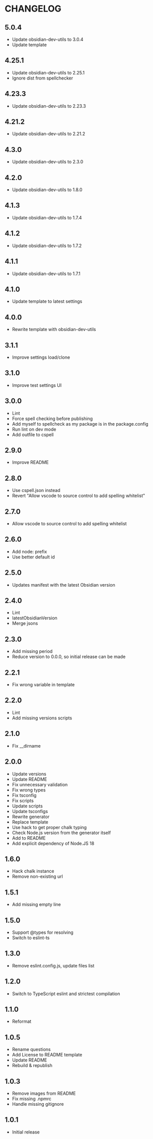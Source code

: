 # CHANGELOG

## 5.0.4

- Update obsidian-dev-utils to 3.0.4
- Update template

## 4.25.1

- Update obsidian-dev-utils to 2.25.1
- Ignore dist from spellchecker

## 4.23.3

- Update obsidian-dev-utils to 2.23.3

## 4.21.2

- Update obsidian-dev-utils to 2.21.2

## 4.3.0

- Update obsidian-dev-utils to 2.3.0

## 4.2.0

- Update obsidian-dev-utils to 1.8.0

## 4.1.3

- Update obsidian-dev-utils to 1.7.4

## 4.1.2

- Update obsidian-dev-utils to 1.7.2

## 4.1.1

- Update obsidian-dev-utils to 1.7.1

## 4.1.0

- Update template to latest settings

## 4.0.0

- Rewrite template with obsidian-dev-utils

## 3.1.1

- Improve settings load/clone

## 3.1.0

- Improve test settings UI

## 3.0.0

- Lint
- Force spell checking before publishing
- Add myself to spellcheck as my package is in the package.config
- Run lint on dev mode
- Add outfile to cspell

## 2.9.0

- Improve README

## 2.8.0

- Use cspell.json instead
- Revert "Allow vscode to source control to add spelling whitelist"

## 2.7.0

- Allow vscode to source control to add spelling whitelist

## 2.6.0

- Add node: prefix
- Use better default id

## 2.5.0

- Updates manifest with the latest Obsidian version

## 2.4.0

- Lint
- latestObsidianVersion
- Merge jsons

## 2.3.0

- Add missing period
- Reduce version to 0.0.0, so initial release can be made

## 2.2.1

- Fix wrong variable in template

## 2.2.0

- Lint
- Add missing versions scripts

## 2.1.0

- Fix __dirname

## 2.0.0

- Update versions
- Update README
- Fix unnecessary validation
- Fix wrong types
- Fix tsconfig
- Fix scripts
- Update scripts
- Update tsconfigs
- Rewrite generator
- Replace template
- Use hack to get proper chalk typing
- Check Node.js version from the generator itself
- Add to README
- Add explicit dependency of Node.JS 18

## 1.6.0

- Hack chalk instance
- Remove non-existing url

## 1.5.1

- Add missing empty line

## 1.5.0

- Support @types for resolving
- Switch to eslint-ts

## 1.3.0

- Remove eslint.config.js, update files list

## 1.2.0

- Switch to TypeScript eslint and strictest compilation

## 1.1.0

- Reformat

## 1.0.5

- Rename questions
- Add License to README template
- Update README
- Rebuild & republish

## 1.0.3

- Remove images from README
- Fix missing .npmrc
- Handle missing gitignore

## 1.0.1

- Initial release

